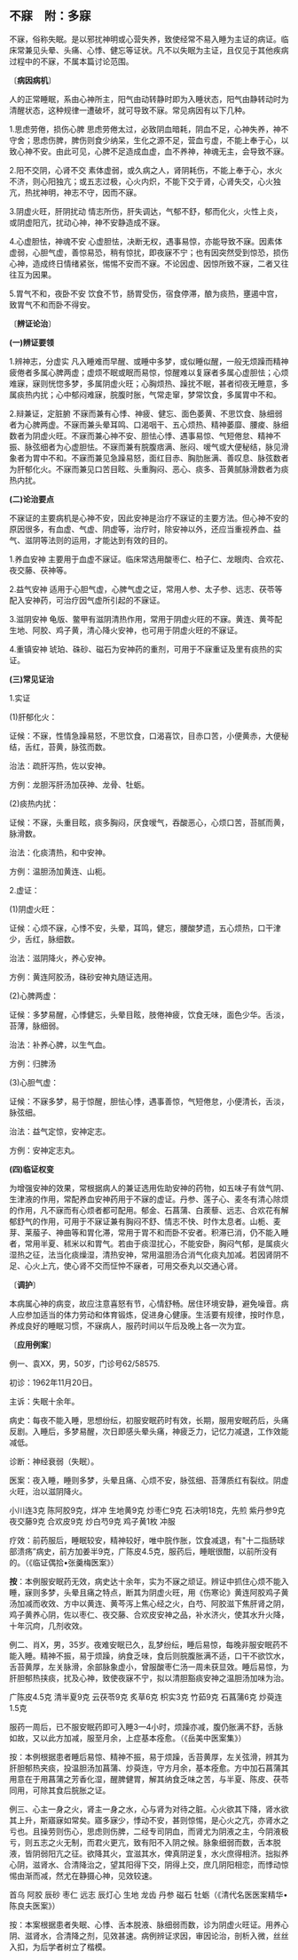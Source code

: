 ## 不寐　附：多寐

不寐，俗称失眠。是以邪扰神明或心营失养，致使经常不易入睡为主证的病证。临床常兼见头晕、头痛、心悸、健忘等证状。凡不以失眠为主证，且仅见于其他疾病过程中的不寐，不属本篇讨论范围。

〔**病因病机**〕

人的正常睡眠，系由心神所主，阳气由动转静时即为入睡状态，阳气由静转动时为清醒状态，这种规律一遭破坏，就可导致不寐。常见病因有以下几种。

1.思虑劳倦，损伤心脾    思虑劳倦太过，必致阴血暗耗，阴血不足，心神失养，神不守舍；思虑伤脾，脾伤则食少纳呆，生化之源不足，营血亏虚，不能上奉于心，以致心神不安。由此可见，心脾不足造成血虚，血不养神，神魂无主，会导致不寐。

2.阳不交阴，心肾不交    素体虚弱，或久病之人，肾阴耗伤，不能上奉于心，水火不济，则心阳独亢；或五志过极，心火内炽，不能下交于肾，心肾失交，心火独亢，热扰神明，神志不守，因而不寐。

3.阴虚火旺，肝阴扰动    情志所伤，肝失调达，气郁不舒，郁而化火，火性上炎，或阴虚阳亢，扰动心神，神不安静造成不寐。

4.心虚胆怯，神魂不安    心虚胆怯，决断无权，遇事易惊，亦能导致不寐。因素体虚弱，心胆气虚，善惊易恐，稍有惊扰，即夜寐不宁；也有因突然受到惊恐，损伤心神，造成终日情绪紧张，惕惕不安而不寐。不论因虚、因惊所致不寐，二者又往往互为因果。

5.胃气不和，夜卧不安    饮食不节，肠胃受伤，宿食停滞，酿为痰热，壅遏中宫，致胃气不和而卧不得安。

〔**辨证论治**〕

**(一)辨证要领**

1.辨神志，分虚实    凡入睡难而早醒、或睡中多梦，或似睡似醒，一般无烦躁而精神疲倦者多属心脾两虚；虚烦不眠或眠而易惊，惊醒难以复寐者多属心虚胆怯；心烦难寐，寐则恍惚多梦，多属阴虚火旺；心胸烦热、躁扰不眠，甚者彻夜无睡意，多属痰热内扰；心中郁闷难寐，脘腹时胀，气常走窜，梦常饮食，多属胃中不和。

2.辩兼证，定脏腑    不寐而兼有心悸、神疲、健忘、面色萎黄、不思饮食、脉细弱者为心脾两虚。不寐而兼头晕耳鸣、口渴咽干、五心烦热、精神萎靡、腰痠、脉细数者为阴虚火旺。不寐而兼心神不安、胆怯心悸、遇事易惊、气短倦怠、精神不振、脉弦细者为心虚胆怯。不寐而兼有脘腹痞满、胀闷、嗳气或大便秘结，脉见滑象者为胃中不和。不寐而兼见急躁易怒，面红目赤、胸肋胀满、善叹息、脉弦数者为肝郁化火。不寐而兼见口苦目眩、头重胸闷、恶心、痰多、苔黄腻脉滑数者为痰热内扰。

**(二)论治要点**

不寐证的主要病机是心神不安，因此安神是治疗不寐证的主要方法。但心神不安的原因很多，有血虚、气虚、阴虚等，治疗时，除安神以外，还应当重视养血、益气、滋阴等法则的运用，才能达到有效的目的。

1.养血安神    主要用于血虚不寐证。临床常选用酸枣仁、柏子仁、龙眼肉、合欢花、夜交藤、茯神等。

2.益气安神    适用于心胆气虚，心脾气虚之证，常用人参、太子参、远志、茯苓等配入安神药，可治疗因气虚所引起的不寐证。

3.滋阴安神   龟版、鳖甲有滋阴清热作用，常用于阴虚火旺的不寐。黄连、黄芩配生地、阿胶、鸡子黄，清心降火安神，也可用于阴虚火旺的不寐证。

4.重镇安神   琥珀、硃砂、磁石为安神药的重剂，可用于不寐重证及里有痰热的实证。

**(三)常见证治**

1.实证

(1)肝郁化火：

证候：不寐，性情急躁易怒，不思饮食，口渴喜饮，目赤口苦，小便黄赤，大便秘结，舌红，苔黄，脉弦而数。

治法：疏肝泻热，佐以安神。

方例：龙胆泻肝汤加茯神、龙骨、牡蛎。

(2)痰热内扰：

证候：不寐，头重目眩，痰多胸闷，厌食嗳气，吞酸恶心，心烦口苦，苔腻而黄，脉滑数。

治法：化痰清热，和中安神。

方例：温胆汤加黄连、山枙。

2.虚证：

(1)阴虚火旺：

证候：心烦不寐，心悸不安，头晕，耳鸣，健忘，腰酸梦遗，五心烦热，口干津少，舌红，脉细数。

治法：滋阴降火，养心安神。

方例：黄连阿胶汤，硃砂安神丸随证选用。

(2)心脾两虚：

证候：多梦易醒，心悸健忘，头晕目眩，肢倦神疲，饮食无味，面色少华。舌淡，苔薄，脉细弱。

治法：补养心脾，以生气血。

方例：归脾汤

(3)心胆气虚：

证候：不寐多梦，易于惊醒，胆怯心悸，遇事善惊，气短倦怠，小便清长，舌淡，脉弦细。

治法：益气定惊，安神定志。

方例：安神定志丸。

**(四)临证权变**

为增强安神的效果，常根据病人的兼证选用佐助安神的药物，如五味子有敛气阴、生津液的作用，常配养血安神药用于不寐的虚证。丹参、莲子心、麦冬有清心除烦的作用，凡不寐而有心烦者都可配用。郁金、石菖蒲、白蒺藜、远志、合欢花有解郁舒气的作用，可用于不寐证兼有胸闷不舒、情志不快、时作太息者。山栀、麦芽、莱菔子、神曲等和胃化滞，常用于胃不和而卧不安者。积滞已消，仍不能入睡者，常用半夏、秫米以和胃气。若由于痰湿扰心，不能安卧，胸闷气郁，是属痰火湿热之征，法当化痰燥湿，清热安神，常用温胆汤合消气化痰丸加减。若因肾阴不足、心火上亢，使心肾不交而怔忡不寐者，可用交泰丸以交通心肾。

〔**调护**〕

本病属心神的病变，故应注意喜怒有节，心情舒畅。居住环境安静，避免噪音。病人应参加适当的体力劳动和体育锻炼，促进身心健康。生活要有规律，按时作息，养成良好的睡眠习惯，不寐病人，服药时间以午后及晚上各一次为宜。

〔**应用例案**〕

例一、袁XX，男，50岁，门诊号62/58575.

初诊：1962年11月20日。

主诉：失眠十余年。

病史：每夜不能入睡，思想纷纭，初服安眠药时有效，长期，服用安眠药后，头痛反剧。入睡后，多梦易醒，次日即感头晕头痛，神疲乏力，记忆力减退，工作效能减低。

诊断：神经衰弱（失眠）。

医案：夜入睡，睡则多梦，头晕且痛、心烦不安，脉弦细、苔薄质红有裂纹。阴虚火旺，治以滋阴降火。

小川连3克   陈阿胶9克，烊冲  生地黄9克    炒枣仁9克   石决明18克，先煎    紫丹参9克   夜交藤9克  合欢皮9克    炒白芍9克   鸡子黄1枚   冲服

疗效：前药服后，睡眠较安，精神较好，唯中脘作胀，饮食减退，有"十二指肠球部溃疡”病史，前方加姜半9克，广陈皮4.5克，服药后，睡眠很酣，以前所没有的。（《临证偶拾•张羹梅医案》）

**按**：本例服安眠药无效，病史达十余年，实为不寐之顽证。辨证中抓住心烦不能入睡，寐则多梦，头晕且痛之特点，断其为阴虚火旺，用《伤寒论》黄连阿胶鸡子黄汤加减而收效、方中以黄连、黄芩泻上焦心经之火，白芍、阿胶滋下焦肝肾之阴，鸡子黄养心阴，佐以枣仁、夜交藤、合欢皮安神之品，补水济火，使其水升火降，十年沉疴，几剂收效。

例二、肖X，男，35岁。夜难安眠已久，乱梦纷纭，睡后易惊，每晚非服安眠药不能入睡。精神不振，易于烦躁，纳食乏味，食后则脘腹胀满不适，口干不欲饮水，舌苔黄厚，左关脉滑，余部脉象虚小，曾服酸枣仁汤一周未获显效。睡后易惊，为肝胆郁热挟痰，扰及心神，致使夜寐不宁，拟以清胆豁痰安神之温胆汤加味为治。

广陈皮4.5克  清半夏9克  云茯苓9克  炙草6克  枳实3克  竹茹9克  石菖蒲6克  炒萸连1.5克

服药一周后，已不服安眠药即可入睡3—4小时，烦躁亦减，腹仍胀满不舒，舌脉如故，又以此方加减，服至月余，上症基本痊愈。（《岳美中医案集》）

按：本例根据患者睡后易惊、精神不振，易于烦躁，舌苔黄厚，左关弦滑，辨其为肝胆郁热夹痰，投温胆汤加菖蒲、炒萸连，守方月余，基本痊愈。方中加石菖蒲其用意在于用菖蒲之芳香化湿，醒脾健胃，解其纳食乏味之苦，与半夏、陈皮、茯苓同用，可除其食后脘胀之证。

例三、心主一身之火，肾主一身之水，心与肾为对待之脏。心火欲其下降，肾水欲其上升，斯寤寐如常矣。寤多寐少，悸动不安，甚则惊惕，是心火之亢，亦肾水之亏也。且操劳则伤心，思虑则伤脾，二经专司阴血，而肾尤为阴液之主，今阴液极亏，则五志之火无制，而君火更亢，致有阳不入阴之候。脉象细弱而数，舌本脱液，皆阴弱阳亢之征。欲降其火，宜滋其水，俾真阴逆复，水火庶得相济。拙拟养心阴，滋肾水、合清降治之，望其阳得下交，阴得上交，庶几阴阳相恋，而悸动惊惕由渐而减，然尤在静摄心神，见效较速。

首乌  阿胶  辰砂  枣仁  远志  辰灯心  生地  龙齿  丹参  磁石  牡蛎（《清代名医医案精华•陈良夫医案》）

按：本案根据患者失眠、心悸、舌本脱液、脉细弱而数，诊为阴虚火旺证。用养心阴、滋肾水，合清降之剂，见效甚速。病例辨证求因，审因论治，剖析入微，丝丝入扣，为后学者树立了楷模。